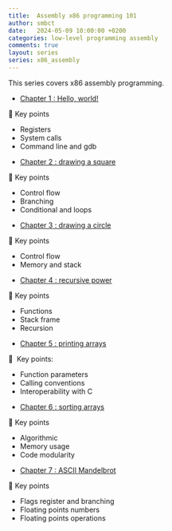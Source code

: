 ```yaml
---
title:  Assembly x86 programming 101
author: smbct
date:   2024-05-09 10:00:00 +0200
categories: low-level programming assembly
comments: true
layout: series
series: x86_assembly
---
```


This series covers x86 assembly programming.


* [Chapter 1 : Hello, world!](pt1)

<div class="series_keypoints">
<p class="series_keypoints">🔑&nbsp;Key points</p>
<ul>
<li>Registers</li> 
<li>System calls</li>
<li>Command line and gdb</li>
</ul>
</div>


* [Chapter 2 : drawing a square](pt2)

<div class="series_keypoints">
<p class="series_keypoints">🔑&nbsp;Key points</p>
<ul>
<li>Control flow</li> 
<li>Branching</li>
<li>Conditional and loops</li>
</ul>
</div>

* [Chapter 3 : drawing a circle](pt3)

<div class="series_keypoints">
<p class="series_keypoints">🔑&nbsp;Key points</p>
<ul>
<li>Control flow</li> 
<li>Memory and stack</li>
</ul>
</div>

* [Chapter 4 : recursive power](pt4)

<div class="series_keypoints">
<p class="series_keypoints">🔑&nbsp;Key points</p>
<ul>
<li>Functions</li> 
<li>Stack frame</li>
<li>Recursion</li>
</ul>
</div>

* [Chapter 5 : printing arrays](pt5)

<div class="series_keypoints">
<p class="series_keypoints">🔑 &nbsp;Key points:</p>
<ul>
<li>Function parameters</li> 
<li>Calling conventions</li>
<li>Interoperability with C</li>
</ul>
</div>

* [Chapter 6 : sorting arrays](pt6)


<div class="series_keypoints">
<p class="series_keypoints">🔑&nbsp;Key points</p>
<ul>
<li>Algorithmic</li>
<li>Memory usage</li> 
<li>Code modularity</li>
</ul>
</div>

* [Chapter 7 : ASCII Mandelbrot](pt7)

<div class="series_keypoints">
<p class="series_keypoints">🔑&nbsp;Key points</p>
<ul>
<li>Flags register and branching</li>
<li>Floating points numbers</li> 
<li>Floating points operations</li>
</ul>
</div>

